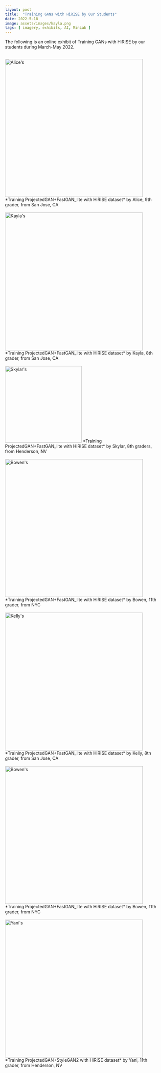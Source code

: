 ```yaml
---
layout: post
title:  "Training GANs with HiRISE by Our Students"
date: 2022-5-18
image: assets/images/kayla.png
tags: [ imagery, exhibits, AI, MinLab ]
---
```


The following is an online exhibit of Training GANs with HiRISE by our students during March-May 2022.


<br>
<img width=450 src="/assets/images/alice_hirise.gif" class="img-fluid" alt="Alice's" />  
*Training ProjectedGAN+FastGAN_lite with HiRISE dataset* by Alice, 9th grader, from San Jose, CA
<br>
<br>

<img width=450 src="/assets/images/kayla_hirise.gif" class="img-fluid" alt="Kayla's" />  
*Training ProjectedGAN+FastGAN_lite with HiRISE dataset* by Kayla, 8th grader, from San Jose, CA
<br>
<br>

<img width=250 src="/assets/images/skylar_hirise.gif" class="img-fluid" alt="Skylar's" />  
*Training ProjectedGAN+FastGAN_lite with HiRISE dataset* by Skylar, 8th graders, from Henderson, NV
<br>
<br>

<img width=450 src="/assets/images/bowen_hirise.gif" class="img-fluid" alt="Bowen's" />  
*Training ProjectedGAN+FastGAN_lite with HiRISE dataset* by Bowen, 11th grader, from NYC
<br>
<br>

<img width=450 src="/assets/images/kelly_hirise.gif" class="img-fluid" alt="Kelly's" />  
*Training ProjectedGAN+FastGAN_lite with HiRISE dataset* by Kelly, 8th grader, from San Jose, CA
<br>
<br>

<img width=450 src="/assets/images/bowen_hirise2.gif" class="img-fluid" alt="Bowen's" />  
*Training ProjectedGAN+FastGAN_lite with HiRISE dataset* by Bowen, 11th grader, from NYC  
<br>
<br>
<img width=450 src="/assets/images/yani_stylegan2_hirise.gif" class="img-fluid" alt="Yani's" />  
*Training ProjectedGAN+StyleGAN2 with HiRISE dataset* by Yani, 11th grader, from Henderson, NV
